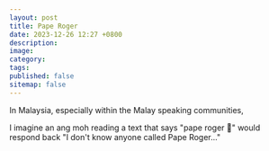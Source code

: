 ```yaml
---
layout: post
title: Pape Roger
date: 2023-12-26 12:27 +0800
description:
image:
category:
tags:
published: false
sitemap: false
---
```


In Malaysia, especially within the Malay speaking communities, 

I imagine an ang moh reading a text that says "pape roger 🤙" would respond back "I don't know anyone called Pape Roger..."